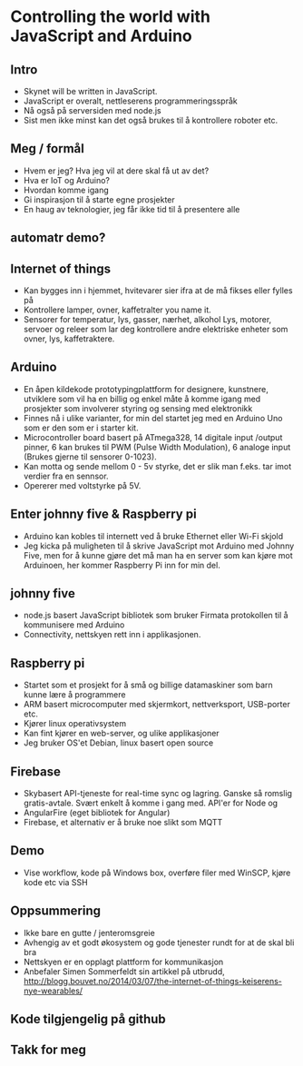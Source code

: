 Controlling the world with JavaScript and Arduino
=================================================

Intro
-----
* Skynet will be written in JavaScript. 
* JavaScript er overalt, nettleserens programmeringsspråk
* Nå også på serversiden med node.js
* Sist men ikke minst kan det også brukes til å kontrollere roboter etc.

Meg / formål
------------
* Hvem er jeg? Hva jeg vil at dere skal få ut av det?
* Hva er IoT og Arduino?
* Hvordan komme igang
* Gi inspirasjon til å starte egne prosjekter
* En haug av teknologier, jeg får ikke tid til å presentere alle

automatr demo?
--------------

Internet of things
------------------
* Kan bygges inn i hjemmet, hvitevarer sier ifra at de må fikses eller fylles på
* Kontrollere lamper, ovner, kaffetralter you name it.
* Sensorer for temperatur, lys, gasser, nærhet, alkohol
Lys, motorer, servoer og releer som lar deg kontrollere andre elektriske enheter som ovner, lys, kaffetraktere.

Arduino
-------
* En åpen kildekode prototypingplattform for designere, kunstnere, utviklere som vil ha en billig og enkel måte å komme igang med prosjekter som involverer styring og sensing med elektronikk
* Finnes nå i ulike varianter, for min del startet jeg med en Arduino Uno som er den som er i starter kit. 
* Microcontroller board basert på ATmega328, 14 digitale input /output pinner, 6 kan brukes til PWM (Pulse Width Modulation), 6 analoge input (Brukes gjerne til sensorer 0-1023).
* Kan motta og sende mellom 0 - 5v styrke, det er slik man f.eks. tar imot verdier fra en sennsor.
* Opererer med voltstyrke på 5V.

Enter johnny five & Raspberry pi
--------------------------------
* Arduino kan kobles til internett ved å bruke Ethernet eller Wi-Fi skjold
* Jeg kicka på muligheten til å skrive JavaScript mot Arduino med Johnny Five, men for å kunne gjøre det må man ha en server som kan kjøre mot Arduinoen, her kommer Raspberry Pi inn for min del.

johnny five
-----------
* node.js basert JavaScript bibliotek som bruker Firmata protokollen til å kommunisere med Arduino
* Connectivity, nettskyen rett inn i applikasjonen. 

Raspberry pi
------------
* Startet som et prosjekt for å små og billige datamaskiner som barn kunne lære å programmere
* ARM basert microcomputer med skjermkort, nettverksport, USB-porter etc.
* Kjører linux operativsystem
* Kan fint kjører en web-server, og ulike applikasjoner
* Jeg bruker OS'et Debian, linux basert open source

Firebase
--------
* Skybasert API-tjeneste for real-time sync og lagring. Ganske så romslig gratis-avtale. Svært enkelt å komme i gang med. API'er for Node og 
* AngularFire (eget bibliotek for Angular)
* Firebase, et alternativ er å bruke noe slikt som MQTT

Demo
----
* Vise workflow, kode på Windows box, overføre filer med WinSCP, kjøre kode etc via SSH

Oppsummering
------------
* Ikke bare en gutte / jenteromsgreie
* Avhengig av et godt økosystem og gode tjenester rundt for at de skal bli bra
* Nettskyen er en opplagt plattform for kommunikasjon
* Anbefaler Simen Sommerfeldt sin artikkel på utbrudd, http://blogg.bouvet.no/2014/03/07/the-internet-of-things-keiserens-nye-wearables/

Kode tilgjengelig på github
---------------------------

Takk for meg
------------
